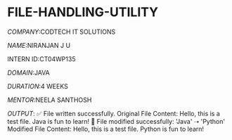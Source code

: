 # FILE-HANDLING-UTILITY

*COMPANY*:CODTECH IT SOLUTIONS

*NAME*:NIRANJAN J U

INTERN ID:CT04WP135

*DOMAIN*:JAVA

*DURATION*:4 WEEKS

*MENTOR*:NEELA SANTHOSH

*OUTPUT*:
✅ File written successfully.
Original File Content:
Hello, this is a test file.
Java is fun to learn!
🔁 File modified successfully: 'Java' ➝ 'Python'
Modified File Content:
Hello, this is a test file.
Python is fun to learn!
